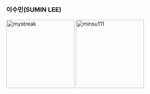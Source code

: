 ### 이수민(SUMIN LEE) 
 <div style="display: flex, height:180px">
 <img align="center" src="https://github-readme-streak-stats.herokuapp.com/?user=minsu111&theme=light" alt="mystreak" style="height:180px"/>
<img align="center" align="center" style="height:180px"  src="https://github-readme-stats.vercel.app/api/top-langs?username=minsu111&show_icons=true&locale=en&layout=compact" alt="minsu111" /> 
  
</div>


<!--
**minsu111/minsu111** is a ✨ _special_ ✨ repository because its `README.md` (this file) appears on your GitHub profile.

Here are some ideas to get you started:

- 🔭 I’m currently working on ...
- 🌱 I’m currently learning ...
- 👯 I’m looking to collaborate on ...
- 🤔 I’m looking for help with ...
- 💬 Ask me about ...
- 📫 How to reach me: ...
- 😄 Pronouns: ...
- ⚡ Fun fact: ...
-->
